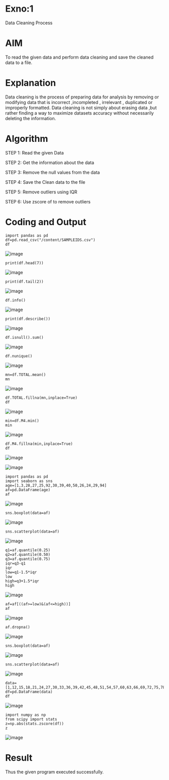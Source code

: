 # Exno:1
Data Cleaning Process

# AIM
To read the given data and perform data cleaning and save the cleaned data to a file.

# Explanation
Data cleaning is the process of preparing data for analysis by removing or modifying data that is incorrect ,incompleted , irrelevant , duplicated or improperly formatted. Data cleaning is not simply about erasing data ,but rather finding a way to maximize datasets accuracy without necessarily deleting the information.

# Algorithm
STEP 1: Read the given Data

STEP 2: Get the information about the data

STEP 3: Remove the null values from the data

STEP 4: Save the Clean data to the file

STEP 5: Remove outliers using IQR

STEP 6: Use zscore of to remove outliers

# Coding and Output
```
import pandas as pd
df=pd.read_csv("/content/SAMPLEIDS.csv")
df
```
![image](https://github.com/hindhujanaki/exno1/assets/148514666/42a5863a-ee8d-45de-b4c7-92c9cb5cd486)
```
print(df.head(7))
```
![image](https://github.com/hindhujanaki/exno1/assets/148514666/031860d7-e348-42dd-802e-65dcb08db708)
```
print(df.tail(2))
```
![image](https://github.com/hindhujanaki/exno1/assets/148514666/c67715fa-1343-42da-b5a2-94eb6687e59a)
```
df.info()
```
![image](https://github.com/hindhujanaki/exno1/assets/148514666/789f3d49-9296-4bf6-9574-9137b88a3067)

```
print(df.describe())
```
![image](https://github.com/hindhujanaki/exno1/assets/148514666/8e73ba68-2b16-4a0f-8c4b-9b6f0afd7e98)
```
df.isnull().sum()
```
![image](https://github.com/hindhujanaki/exno1/assets/148514666/bdc0f746-67dd-4fb1-84e8-de6057bbfe05)
```
df.nunique()
```
![image](https://github.com/hindhujanaki/exno1/assets/148514666/932c8f7e-682a-498a-a6b2-9493b3bafb92)
```
mn=df.TOTAL.mean()
mn
```
![image](https://github.com/hindhujanaki/exno1/assets/148514666/d9d570ce-5faf-4b40-bc43-243a0b6fb7c2)

```
df.TOTAL.fillna(mn,inplace=True)
df
```
![image](https://github.com/hindhujanaki/exno1/assets/148514666/e8359f21-311c-4778-be50-8ac94b040f1c)

```
min=df.M4.min()
min
```

![image](https://github.com/hindhujanaki/exno1/assets/148514666/6c7ad4b9-3d49-44ef-95d3-ef52a6ebc4ca)
```
df.M4.fillna(min,inplace=True)
df
```
![image](https://github.com/hindhujanaki/exno1/assets/148514666/968cea78-d1af-41fb-bc83-2d5d158f6472)

![image](https://github.com/hindhujanaki/exno1/assets/148514666/96308a3e-e695-478e-9c21-46b155e5ef3e)

```
import pandas as pd
import seaborn as sns
age=[1,3,28,27,25,92,30,39,40,50,26,24,29,94]
af=pd.DataFrame(age)
af
```

![image](https://github.com/hindhujanaki/exno1/assets/148514666/39d30010-7a22-4035-b759-09afa88ee03c)
```
sns.boxplot(data=af)
```
![image](https://github.com/hindhujanaki/exno1/assets/148514666/3e4fb417-6c37-4385-92d6-d8b392954ea7)
```
sns.scatterplot(data=af)
```
![image](https://github.com/hindhujanaki/exno1/assets/148514666/03f20a5c-e209-4444-8e4c-406030319489)
```
q1=af.quantile(0.25)
q2=af.quantile(0.50)
q3=af.quantile(0.75)
iqr=q3-q1
iqr
low=q1-1.5*iqr
low
high=q3+1.5*iqr
high
```
![image](https://github.com/hindhujanaki/exno1/assets/148514666/2685680a-cca0-4263-9916-cd9a8a9cd659)

```
af=af[((af>=low)&(af<=high))]
af
```
![image](https://github.com/hindhujanaki/exno1/assets/148514666/061a0aad-0e4b-44bf-81ad-4eca31b9f621)
```
af.dropna()
```
![image](https://github.com/hindhujanaki/exno1/assets/148514666/332840f6-365a-49ff-bcea-8a3db752c5e0)
```
sns.boxplot(data=af)
```
![image](https://github.com/hindhujanaki/exno1/assets/148514666/fbd3ca73-67f9-43aa-8a7e-da605b015222)

```
sns.scatterplot(data=af)
```
![image](https://github.com/hindhujanaki/exno1/assets/148514666/efb1afe0-fba4-4fac-9737-ba64b9dcfbef)

```
data=[1,12,15,18,21,24,27,30,33,36,39,42,45,48,51,54,57,60,63,66,69,72,75,78,81,84,87,90,93,96,99,102,105]
df=pd.DataFrame(data)
df
```
![image](https://github.com/hindhujanaki/exno1/assets/148514666/9ac37805-524e-46a3-ba67-1bc775afab76)
```
import numpy as np
from scipy import stats
z=np.abs(stats.zscore(df))
z
```
![image](https://github.com/hindhujanaki/exno1/assets/148514666/8d368216-7440-4be8-879f-13d054f2fa55)

# Result
Thus the given program executed successfully.
